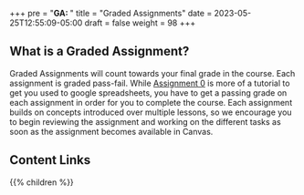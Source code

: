 +++
pre = "<b>GA: </b>"
title = "Graded Assignments"
date = 2023-05-25T12:55:09-05:00
draft = false
weight = 98
+++

## What is a Graded Assignment?
Graded Assignments will count towards your final grade in the course. Each assignment is graded pass-fail. While [Assignment 0]() is more of a tutorial to get you used to google spreadsheets, you have to get a passing grade on each assignment in order for you to complete the course. Each assignment builds on concepts introduced over multiple lessons, so we encourage you to begin reviewing the assignment and working on the different tasks as soon as the assignment becomes available in Canvas.

## Content Links

{{% children %}}
